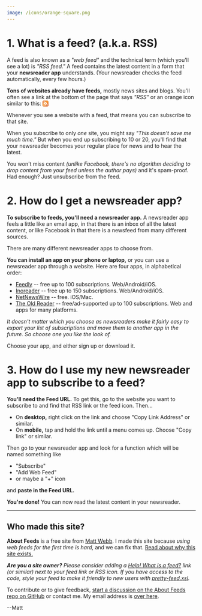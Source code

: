 ```yaml
---
image: /icons/orange-square.png
---
```

# 1. What is a feed? (a.k.a. RSS)

A feed is also known as a _"web feed"_ and the technical term (which you'll see a lot) is _"RSS feed."_ A feed contains the latest content in a form that your **newsreader app** understands. (Your newsreader checks the feed automatically, every few hours.)

**Tons of websites already have feeds,** mostly news sites and blogs. You'll often see a link at the bottom of the page that says _"RSS"_ or an orange icon similar to this: <img src="icons/orange-square.svg" style="vertical-align: text-bottom; height: 1.1em;">

Whenever you see a website with a feed, that means you can subscribe to that site.

When you subscribe to only _one_ site, you might say _"This doesn't save me much time."_ But when you end up subscribing to 10 or 20, you'll find that your newsreader becomes your regular place for news and to hear the latest.

You won't miss content _(unlike Facebook, there's no algorithm deciding to drop content from your feed unless the author pays)_ and it's spam-proof. Had enough? Just unsubscribe from the feed.

# 2. How do I get a newsreader app?

**To subscribe to feeds, you'll need a newsreader app.** A newsreader app feels a little like an email app, in that there is an inbox of all the latest content, or like Facebook in that there is a newsfeed from many different sources.

There are many different newsreader apps to choose from.

**You can install an app on your phone or laptop,** or you can use a newsreader app through a website. Here are four apps, in alphabetical order:

* [Feedly](https://feedly.com) -- free up to 100 subscriptions. Web/Android/iOS.
* [Inoreader](https://www.inoreader.com) -- free up to 150 subscriptions. Web/Android/iOS.
* [NetNewsWire](https://netnewswire.com) -- free. iOS/Mac.
* [The Old Reader](https://theoldreader.com) -- free/ad-supported up to 100 subscriptions. Web and apps for many platforms.

_It doesn't matter which you choose as newsreaders make it fairly easy to export your list of subscriptions and move them to another app in the future. So choose one you like the look of._

Choose your app, and either sign up or download it.


# 3. How do I use my new newsreader app to subscribe to a feed?

**You'll need the Feed URL.** To get this, go to the website you want to subscribe to and find that RSS link or the feed icon. Then...

* On **desktop,** right click on the link and choose "Copy Link Address" or similar.
* On **mobile,** tap and hold the link until a menu comes up. Choose "Copy link" or similar.

Then go to your newsreader app and look for a function which will be named something like

- "Subscribe"
- "Add Web Feed"
- or maybe a "+" icon

and **paste in the Feed URL.**

**You're done!** You can now read the latest content in your newsreader.

----

## Who made this site?

**About Feeds** is a free site from [Matt Webb](https://interconnected.org). I made this site because _using web feeds for the first time is hard,_ and we can fix that. [Read about why this site exists.](why)

_**Are you a site owner?** Please consider adding a [Help! What is a feed?](https://aboutfeeds.com) link (or similar) next to your feed link or RSS icon. If you have access to the code, style your feed to make it friendly to new users with [pretty-feed.xsl](https://github.com/genmon/aboutfeeds/blob/main/tools/pretty-feed-v3.xsl)._

To contribute or to give feedback, [start a discussion on the About Feeds repo on GitHub](https://github.com/genmon/aboutfeeds) or contact me. My email address is [over here](https://interconnected.org).

--Matt
